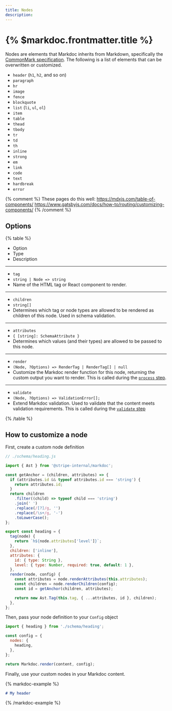 ```yaml
---
title: Nodes
description:
---
```


# {% $markdoc.frontmatter.title %}

Nodes are elements that Markdoc inherits from Markdown, specifically the [CommonMark specification](https://commonmark.org/). The following is a list of elements that can be overwritten or customized.

- `header` (`h1`, `h2`, and so on)
- `paragraph`
- `hr`
- `image`
- `fence`
- `blockquote`
- `list` (`li`, `ul`, `ol`)
- `item`
- `table`
- `thead`
- `tbody`
- `tr`
- `td`
- `th`
- `inline`
- `strong`
- `em`
- `link`
- `code`
- `text`
- `hardbreak`
- `error`

{% comment %}
These pages do this well:
https://mdxjs.com/table-of-components/
https://www.gatsbyjs.com/docs/how-to/routing/customizing-components/
{% /comment %}

## Options

{% table %}

- Option
- Type
- Description

---

- `tag`
- `string | Node => string`
- Name of the HTML tag or React component to render.

---

- `children`
- `string[]`
- Determines which tag or node types are allowed to be rendered as children of this node. Used in schema validation.

---

- `attributes`
- `{ [string]: SchemaAttribute }`
- Determines which values (and their types) are allowed to be passed to this node.

---

- `render`
- `(Node, ?Options) => RenderTag | RenderTag[] | null`
- Customize the Markdoc render function for this node, returning the custom output you want to render. This is called during the [`process` step](/docs/render/overview#process).

---

- `validate`
- `(Node, ?Options) => ValidationError[];`
- Extend Markdoc validation. Used to validate that the content meets validation requirements. This is called during the [`validate` step](/docs/render/overview#validate)

{% /table %}

## How to customize a node

First, create a custom node definition

```js
// ./schema/heading.js

import { Ast } from '@stripe-internal/markdoc';

const getAnchor = (children, attributes) => {
  if (attributes.id && typeof attributes.id === 'string') {
    return attributes.id;
  }
  return children
    .filter((child) => typeof child === 'string')
    .join(' ')
    .replace(/[?]/g, '')
    .replace(/\s+/g, '-')
    .toLowerCase();
};

export const heading = {
  tag(node) {
    return `h${node.attributes['level']}`;
  },
  children: ['inline'],
  attributes: {
    id: { type: String },
    level: { type: Number, required: true, default: 1 },
  },
  render(node, config) {
    const attributes = node.renderAttributes(this.attributes);
    const children = node.renderChildren(config);
    const id = getAnchor(children, attributes);

    return new Ast.Tag(this.tag, { ...attributes, id }, children);
  },
};
```

Then, pass your node definition to your `Config` object

```js
import { heading } from './schema/heading';

const config = {
  nodes: {
    heading,
  },
};

return Markdoc.render(content, config);
```

Finally, use your custom nodes in your Markdoc content.

{% markdoc-example %}

```md
# My header
```

{% /markdoc-example %}
